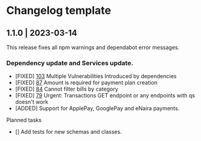 # Changelog template

## 1.1.0 | 2023-03-14

This release fixes all npm warnings and dependabot error messages.

### Dependency update and Services update.

- [FIXED] [103](https://github.com/Flutterwave/Node/issues/103)  Multiple Vulnerabilities Introduced by dependencies
- [FIXED] [87](https://github.com/Flutterwave/Node/issues/87)  Amount is required for payment plan creation
- [FIXED] [84](https://github.com/Flutterwave/Node/issues/84)  Cannot filter bills by category
- [FIXED] [79](https://github.com/Flutterwave/Node/issues/79)  Urgent: Transactions GET endpoint or any endpoints with qs doesn't work
- [ADDED] Support for ApplePay, GooglePay and eNaira payments.

Planned tasks
- [] Add tests for new schemas and classes.